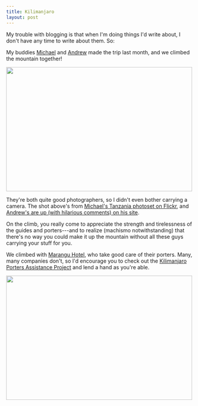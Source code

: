 ```yaml
---
title: Kilimanjaro
layout: post
---
```

My trouble with blogging is that when I'm doing things I'd write about, I don't have any time to write about them. So:

My buddies <a href="http://gotmikhail.com/">Michael</a> and <a href="http://lotzefamily.com/blog/">Andrew</a> made the trip last month, and we climbed the mountain together!

<a href="http://flickr.com/photos/gotmikhail/2807861248/"><img src="http://farm4.static.flickr.com/3076/2807861248_bc1f6a2166.jpg" width="500" height="333" /></a>

They're both quite good photographers, so I didn't even bother carrying a camera. The shot above's from <a href="http://www.flickr.com/photos/gotmikhail/sets/72157607002387170/">Michael's Tanzania photoset on Flickr</a>, and <a href="http://lotzefamily.com/pictures/2008AUGkili/">Andrew's are up (with hilarious comments) on his site</a>.

On the climb, you really come to appreciate the strength and tirelessness of the guides and porters---and to realize (machismo notwithstanding) that there's no way you could make it up the mountain without all these guys carrying your stuff for you.

We climbed with <a href="http://maranguhotel.com/">Marangu Hotel</a>, who take good care of their porters. Many, many companies don't, so I'd encourage you to check out the <a href="http://kiliporters.org/">Kilimanjaro Porters Assistance Project</a> and lend a hand as you're able.

<a href="http://flickr.com/photos/gotmikhail/2807862012/"><img src="http://farm4.static.flickr.com/3075/2807862012_29d6d1de7f_d.jpg" width="500" height="333" /></a>

